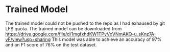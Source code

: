 Trained Model
==============================

The trained model could not be pushed to the repo as I had exhaused by git LFS quota.
The trained model can be downloaded from https://drive.google.com/file/d/1mgfxhdKW1TPyVxVNmAKQ-u_sKnz7A-vF/view?usp=sharing
This model was able to achieve an accuracy of 97% and an F1 score of 76% on the test dataset.
